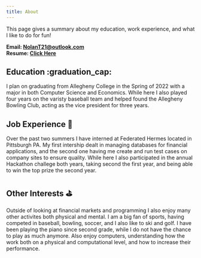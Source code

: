 ```yaml
---
title: About
---
```


This page gives a summary about my education, work experience, and what I like to do for fun!

**Email: NolanT21@outlook.com**\
**Resume:  [Click Here](https://nolanwthompson.netlify.app/resume/ "Click Here")**

## Education :graduation_cap:
I plan on graduating from Allegheny College in the Spring of 2022 with a major in both Computer Science and Economics. While here I also played four years on the varisty baseball team and helped found the Allegheny Bowling Club, acting as the vice president for three years.

## Job Experience :briefcase:
Over the past two summers I have interned at Federated Hermes located in Pittsburgh PA. My first intership dealt in managing databases for financial applications, and the second one having me create and run test cases on company sites to ensure quality. While here I also participated in the annual Hackathon challege both years, taking second the first year, and being able to win the top prize the second year.

## Other Interests :golf:
Outside of looking at financial markets and programming I also enjoy many other activites both physical and mental. I am a big fan of sports, having competed in baseball, bowling, soccer, and I also like to ski and golf. I have been playing the piano since second grade, while I do not have the chance to play as much anymore. Also enjoy computers, understanding how the work both on a physical and computational level, and how to increase their performance.